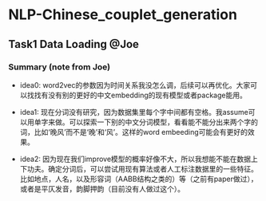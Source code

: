 # NLP-Chinese_couplet_generation
 
## Task1 Data Loading @Joe
### Summary (note from Joe)

- idea0: word2vec的参数因为时间关系我没怎么调，后续可以再优化。大家可以找找有没有别的更好的中文embedding的现有模型或者package能用。

- idea1: 现在分词没有研究，因为数据集里每个字中间都有空格。我assume可以用单字来做。可以探索一下别的中文分词模型，看看能不能分出来两个字的词，比如‘晚风’而不是‘晚’和‘风’。这样的word embeeding可能会有更好的效果。

- idea2: 因为现在我们improve模型的概率好像不大，所以我想能不能在数据上下功夫。确定分词后，可以尝试用现有算法或者人工标注数据里的一些特征。比如地点，人名，以及形容词（AABB结构之类的）等（之前有paper做过），或者是平仄发音，韵脚押韵（目前没有人做过这个）。
